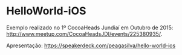 # HelloWorld-iOS
Exemplo realizado no 1º CocoaHeads Jundiaí em Outubro de 2015: http://www.meetup.com/CocoaHeadsJDI/events/225380935/.

Apresentação: https://speakerdeck.com/peagasilva/hello-world-ios

